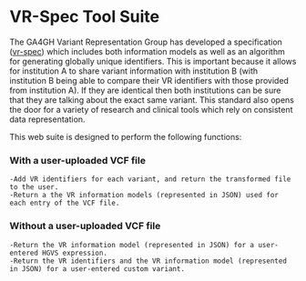
# VR-Spec Tool Suite

The GA4GH Variant Representation Group has developed a specification ([vr-spec](https://vr-spec.readthedocs.io/en/1.0/index.html)) which includes both information models as well as an algorithm for generating globally unique identifiers. This is important because it allows for institution A to share variant information with institution B (with institution B being able to compare their VR identifiers with those provided from institution A). If they are identical then both institutions can be sure that they are talking about the exact same variant. This standard also opens the door for a variety of research and clinical tools which rely on consistent data representation.

This web suite is designed to perform the following functions:
### With a user-uploaded VCF file
    -Add VR identifiers for each variant, and return the transformed file to the user.
    -Return a the VR information models (represented in JSON) used for each entry of the VCF file.

### Without a user-uploaded VCF file
    -Return the VR information model (represented in JSON) for a user-entered HGVS expression.
    -Return the VR identifiers and the VR information model (represented in JSON) for a user-entered custom variant.
